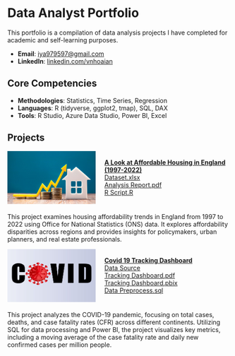 # Data Analyst Portfolio
This portfolio is a compilation of data analysis projects I have completed for academic and self-learning purposes.

- **Email**: [iya979597@gmail.com](iya979597@gmail.com)
- **LinkedIn**: [linkedin.com/vnhoaian](https://www.linkedin.com/in/vnhoaian/)

## Core Competencies

- **Methodologies**: Statistics, Time Series, Regression
- **Languages**: R (tidyverse, ggplot2, tmap), SQL, DAX <!-- Python (Pandas, Numpy, Scikit-Learn, Scipy, Keras, Matplotlib), -->  
- **Tools**: R Studio, Azure Data Studio, Power BI, Excel

## Projects

<div style="display: flex; align-items: center; margin-bottom: 20px;">
    <img align="left" width="200" height="120" src="assets/img/Housing affordability.jpg" style="margin-right: 20px;">
    <div>
        <strong><a href="Housing-Affordability-Analysis">A Look at Affordable Housing in England (1997-2022)</a></strong>
        <br />
        <a href="Housing-Affordability-Analysis/Dataset.xlsx">Dataset.xlsx</a>
        <br />
        <a href="Housing-Affordability-Analysis/Housing Affordability Report.pdf">Analysis Report.pdf</a>
        <br />
        <a href="Housing-Affordability-Analysis/Housing Affordability RScript.R">R Script.R</a>
    </div>
</div>

This project examines housing affordability trends in England from 1997 to 2022 using Office for National Statistics (ONS) data. It explores affordability disparities across regions and provides insights for policymakers, urban planners, and real estate professionals. 


<div style="display: flex; align-items: center; margin-bottom: 20px;">
    <img align="left" width="200" height="120" src="assets/img/Covid 19.jpg" style="margin-right: 20px;">
    <div>
        <strong><a href="Covid19-Tracking">Covid 19 Tracking Dashboard</a></strong>
        <br />
        <a href="https://ourworldindata.org/covid-deaths">Data Source</a>
        <br />
        <a href="Covid19-Tracking/Covid 19 Project.pdf">Tracking Dashboard.pdf</a>
        <br />
        <a href="Covid19-Tracking/Covid 19 Project.pbix">Tracking Dashboard.pbix</a>
        <br />
        <a href="Covid19-Tracking/Covid 19 Project.sql">Data Preprocess.sql</a>
    </div>
</div>
This project analyzes the COVID-19 pandemic, focusing on total cases, deaths, and case fatality rates (CFR) across different continents. Utilizing SQL for data processing and Power BI, the project visualizes key metrics, including a moving average of the case fatality rate and daily new confirmed cases per million people.
